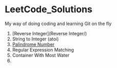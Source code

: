 # LeetCode_Solutions
My way of doing coding and learning Git on the fly
1. [Reverse Integer](Reverse Integer/)
2. String to Integer (atoi)
3. [Palindrome Number](Palindrome_number/)
4. Regular Expression Matching
5. Container With Most Water
6. 
